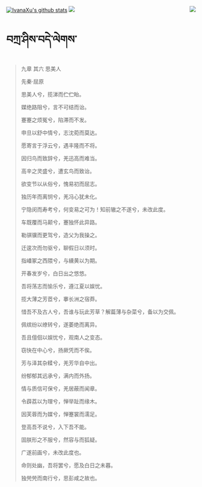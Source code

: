 [![IvanaXu's github stats](https://github-readme-stats.vercel.app/api?username=IvanaXu&show_icons=true&theme=vue-dark)](https://github.com/anuraghazra/github-readme-stats)
<img align="right" src="https://github-readme-stats.vercel.app/api/top-langs/?username=IvanaXu&langs_count=7&theme=graywhite" />
<img src="https://github-readme-stats.vercel.app/api/wakatime?username=IvanaXu&layout=compact&langs_count=6&theme=vue-dark&&custom_title=Programming Times(Jul 29 2021-)" />
# བཀྲ་ཤིས་བདེ་ལེགས་
> 九章 其六 思美人
>
> 先秦·屈原
>
> 思美人兮，揽涕而伫伫眙。
> 
> 媒绝路阻兮，言不可结而诒。
> 
> 蹇蹇之烦冤兮，陷滞而不发。
> 
> 申旦以舒中情兮，志沈菀而莫达。
> 
> 愿寄言于浮云兮，遇丰隆而不将。
> 
> 因归鸟而致辞兮，羌迅高而难当。
> 
> 高辛之灵盛兮，遭玄鸟而致诒。
> 
> 欲变节以从俗兮，愧易初而屈志。
> 
> 独历年而离悯兮，羌冯心犹未化。
> 
> 宁隐闵而寿考兮，何变易之可为！知前辙之不遂兮，未改此度。
> 
> 车既覆而马颠兮，蹇独怀此异路。
> 
> 勒骐骥而更驾兮，造父为我操之。
> 
> 迁逡次而勿驱兮，聊假日以须时。
> 
> 指嶓冢之西隈兮，与纁黄以为期。
> 
> 开春发岁兮，白日出之悠悠。
> 
> 吾将荡志而愉乐兮，遵江夏以娱忧。
> 
> 揽大薄之芳茝兮，搴长洲之宿莽。
> 
> 惜吾不及古人兮，吾谁与玩此芳草？解萹薄与杂菜兮，备以为交佩。
> 
> 佩缤纷以缭转兮，遂萎绝而离异。
> 
> 吾且儃佪以娱忧兮，观南人之变态。
> 
> 窃快在中心兮，扬厥凭而不俟。
> 
> 芳与泽其杂糅兮，羌芳华自中出。
> 
> 纷郁郁其远承兮，满内而外扬。
> 
> 情与质信可保兮，羌居蔽而闻章。
> 
> 令薜荔以为理兮，惮举趾而缘木。
> 
> 因芙蓉而为媒兮，惮蹇裳而濡足。
> 
> 登高吾不说兮，入下吾不能。
> 
> 固朕形之不服兮，然容与而狐疑。
> 
> 广遂前画兮，未改此度也。
> 
> 命则处幽，吾将罢兮，愿及白日之未暮。
> 
> 独焭焭而南行兮，思彭咸之故也。